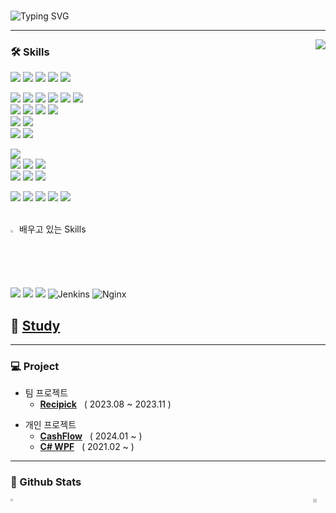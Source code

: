 <!-- 자기소개 시작 -->
<div>
<br>
 
![Typing SVG](https://readme-typing-svg.herokuapp.com?font=Indie+Flower&color=5cc4ef&size=30&center=true&lines=Hello+World+!&nbsp;+I'm+Lee+Gi-Young++&nbsp;&nbsp;&nbsp;)
</div>
 
* * *
<!-- 자기소개 끝 -->

<!-- 백준 알고리즘 레벨 시작 -->
<div align='right'>
   <!--<h3><b>🔑 Algorithm Level 	&nbsp;	&nbsp;	&nbsp;	&nbsp;	&nbsp;	&nbsp;	&nbsp;	&nbsp;	&nbsp;</b></h3>-->
   <img align='right' src="http://mazassumnida.wtf/api/v2/generate_badge?boj=yi5oyu">
</div>
<!-- 백준 알고리즘 레벨 끝 -->

<!-- 교육사항 시작 
<div>
  <h3><b> :books: Education </b></h3>
  <h5> ⦁ 휴먼교육센터 Java, Spring기반 스마트웹&콘텐츠 풀스택 개발자 과정 2023.06 - 2023.12 </h5>
  <h5> ⦁ 남서울대학교 전자공학과 2012.03 - 2018.08 </h5>
</div>
</br>  
 교육사항 끝 -->

<!-- 기술스택 시작 -->
<div align='left'><h3><b>🛠 Skills </b></h3>
 
<!-- front -->
<p>
<img src="https://img.shields.io/badge/html5-E34F26?style=flat-square&logo=html5&logoColor=white"> 
<img src="https://img.shields.io/badge/css3-1572B6?style=flat-square&logo=css3&logoColor=white"> 
<img src="https://img.shields.io/badge/javascript-F7DF1E?style=flat-square&logo=javascript&logoColor=black"> 
<img src="https://img.shields.io/badge/jquery-0769AD?style=flat-square&logo=jquery&logoColor=white"> 
<img src="https://img.shields.io/badge/bootstrap-7952B3?style=flat-square&logo=bootstrap&logoColor=white">
</p>
<p>
<img src="https://img.shields.io/badge/JAVA-007396?style=flat-square&logo=java&logoColor=white">
<img src="https://img.shields.io/badge/Spring-6DB33F?style=flat-square&logo=Spring&logoColor=white">
<img src="https://img.shields.io/badge/JSP-black?style=flat-square&logo=java&logoColor=white"> 
<img src="https://img.shields.io/badge/Servlet-008CDD?style=flat-square&logo=Stripe&logoColor=white">
<img src="https://img.shields.io/badge/JSTL-007396?style=flat-square&logo=java&logoColor=white"/>
<!-- <img src="https://img.shields.io/badge/EL-007396?style=flat-square&logo=java&logoColor=white"/> -->
<img src="https://img.shields.io/badge/MyBatis-C41E25?style=flat-square&logo=Thunderbird&logoColor=white"/>
<br>
<img src="https://img.shields.io/badge/Spring Boot-6DB33F?style=flat-square&logo=Spring Boot&logoColor=white">
<img src="https://img.shields.io/badge/Mustache-724E58?style=flat-square&logo=mustache&logoColor=white"/>
<img src="https://img.shields.io/badge/JPA-232F3E?style=flat-square&logo=Spreadshirt&logoColor=white"/>
<img src="https://img.shields.io/badge/Spring_Data_JPA-6DB33F?style=flat-square&logo=spring&logoColor=white"/>
<!-- <img src="https://img.shields.io/badge/AJAX-2E77BC?style=flat-square&logo=Betfair&logoColor=white"> -->
<!-- <img src="https://img.shields.io/badge/REST_API-004040?style=flat-square&logo=rest&logoColor=white"/> -->
<br>

<img src="https://img.shields.io/badge/C%23-239120?style=flat-square&logo=c-sharp&logoColor=white">
<img src="https://img.shields.io/badge/WPF-512BD4?style=flat-square&logo=.NET&logoColor=white"/>
<br>
<img src="https://img.shields.io/badge/Maven-C71A36?style=flat-square&logo=apache-maven&logoColor=white"/>
<img src="https://img.shields.io/badge/Gradle-02303A?style=flat-square&logo=gradle&logoColor=white"/>
</p>
<p>
<img src="https://img.shields.io/badge/Tomcat-F8DC75?style=flat-square&logo=Apache Tomcat&logoColor=black"/>
<br>
 <!-- db -->
<img src="https://img.shields.io/badge/Oracle-F80000?style=flat-square&logo=Oracle&logoColor=white"/>
<img src="https://img.shields.io/badge/Microsoft_SQL_Server-CC2927?style=flat-square&logo=Microsoft SQL Server&logoColor=white"/>
<img src="https://img.shields.io/badge/MySQL-4479A1?style=flat-square&logo=MySQL&logoColor=white"/>
<br>
<img src="https://img.shields.io/badge/AWS_EC2-232F3E?style=flat-square&logo=Amazon-AWS&logoColor=white">
<img src="https://img.shields.io/badge/AWS_RDS-232F3E?style=flat-square&logo=Amazon-AWS&logoColor=white">
<img src="https://img.shields.io/badge/Amazon_Linux-2023-232F3E?style=flat-square&logo=Amazon&logoColor=white"/>
</p>
<!-- -->

<!-- ide -->
<img src="https://img.shields.io/badge/Eclipse-2C2255?style=flat-square&logo=Eclipse IDE&logoColor=white"/>
<img src="https://img.shields.io/badge/Visual Studio-5C2D91?style=flat-square&logo=Visual Studio&logoColor=white"/>
<img src="https://img.shields.io/badge/IntelliJ_IDEA-000000?style=flat-square&logo=IntelliJ IDEA&logoColor=white"/>
<img src="https://img.shields.io/badge/VSCode-007ACC?style=flat-square&logo=visual-studio-code&logoColor=white"/>
<img src="https://img.shields.io/badge/STS-6DB33F?style=flat-square&logo=Spring&logoColor=white">
<br>
<!-- 
<img src="https://img.shields.io/badge/Git-F05032?style=flat-square&logo=git&logoColor=white"/>
<img src="https://img.shields.io/badge/GitHub-181717?style=flat-square&logo=github&logoColor=white"/>
-->
<br>
<!-- <img src="https://img.shields.io/badge/Mermaid-0076BF?style=flat-square&logo=mermaid&logoColor=white"/> -->
<p>
</p>

<!-- <details> -->
<!-- <summary> -->
  <img src="https://raw.githubusercontent.com/Tarikul-Islam-Anik/Animated-Fluent-Emojis/master/Emojis/Hand%20gestures/Eyes.png" alt="Eyes" width="2%" /> 배우고 있는 Skills
<!-- </summary> -->
  <img src="https://img.shields.io/badge/Docker-2496ED?style=flat-square&logo=docker&logoColor=white"/>
  <img src="https://img.shields.io/badge/Redis-DC382D?style=flat-square&logo=redis&logoColor=white"/>
  <!-- <img src="https://jwt.io/img/logo-asset.svg" height="20"> -->
  <img src="https://img.shields.io/badge/Linux-FCC624?style=flat-square&logo=Linux&logoColor=black"/>
  <img src="https://img.shields.io/badge/Jenkins-CB3234?style=flat-square&logo=Jenkins&logoColor=white" alt="Jenkins">
  <img src="https://img.shields.io/badge/Nginx-009639?style=flat-square&logo=Nginx&logoColor=white" alt="Nginx">
<!-- </details>-->

<!--<img src="https://img.shields.io/badge/c++-00599C?style=flat-square&logo=c%2B%2B&logoColor=white"/>-->
<!--<img src="https://img.shields.io/badge/-Python-3776AB?style=flat-square&logo=Python&logoColor=white"/>-->
<!--<img src="https://img.shields.io/badge/thymeleaf-005F0F?style=flat-square&logo=thymeleaf&logoColor=white">-->
<!--<img src="https://img.shields.io/badge/Redis-DC382D?style=flat-square&logo=redis&logoColor=white"/> -->
<!--<img src="https://img.shields.io/badge/Spring_Data_Redis-6DB33F?style=flat-square&logo=spring&logoColor=white"/> -->
<!--<img src="https://img.shields.io/badge/PyCharm-000000?style=flat-square&logo=PyCharm&logoColor=white"/>-->

<br>

 ##  📖 [**Study**](https://github.com/yi5oyu/Study)

<hr>
<h3><b> 💻 Project </b></h3>

 
- 팀 프로젝트
  - [**Recipick**](https://github.com/yi5oyu/FOOD)&nbsp;&nbsp;&nbsp;( 2023.08 ~ 2023.11 )
* 개인 프로젝트
  * [**CashFlow**](https://github.com/yi5oyu/endpay)&nbsp;&nbsp;&nbsp;( 2024.01 ~ )
  * [**C# WPF**](https://github.com/yi5oyu/WPFMVVM)&nbsp;&nbsp;&nbsp;( 2021.02 ~ )
    

<hr>
<!-- https://simpleicons.org/?q=java -->
<!-- 기술블로그 끝 -->

<!-- 연락처 시작 -->
<!--
### 📫 How to reach me
<!-- - 링크드인: https://www.linkedin.com/in/moonhy7
 - 포트폴리오: https://spotty-macaroni-115.notion.site/d38ee94211e34c00964a75961a0d4237
- 이력서: https://drive.google.com/file/d/1ELoJM-sUGDQsZAJgvzK_5ZspCIkd0N6BCNG8--pPWQg/view
- 이메일: yi5oyu@gmail.com
-->
<!-- 연락처 끝 -->

<h3><b> 🔭 Github Stats </b></h3>

<div style="display: flex; justify-content: space-between;">
    <a href="https://github.com/yi5oyu/github-readme-stats">
        <img src="https://github-readme-stats.vercel.app/api/top-langs/?username=yi5oyu&layout=compact&show_icons=true&theme=dracula" width=43% />
    </a>
    <a href="https://github.com/yi5oyu/github-readme-stats">
        <img src="https://github-readme-stats.vercel.app/api?username=yi5oyu&show_icons=true&theme=radical" width=56.5% />
    </a>
</div>
<!--
[![Hits](https://hits.seeyoufarm.com/api/count/incr/badge.svg?url=https%3A%2F%2Fgithub.com%2Fyi5oyu%2Fhit-counter&count_bg=%2379C83D&title_bg=%23555555&icon=&icon_color=%23E7E7E7&title=hits&edge_flat=false)](https://hits.seeyoufarm.com)
 [![hits](https://hits.seeyoufarm.com/api/count/incr/badge.svg?url=https%3A%2F%2Fgithub.com%2Fyi5oyu&count_bg=%237A7A7A&title_bg=%23FFADCC&icon=reverbnation.svg&icon_color=%23FF0000&title=hits&edge_flat=false)](https://hits.seeyoufarm.com) 
![followers](https://img.shields.io/github/followers/yi5oyu?style=social)
-->




<!--
**yi5oyu/yi5oyu** is a ✨ _special_ ✨ repository because its `README.md` (this file) appears on your GitHub profile.

Here are some ideas to get you started:

- 🔭 I’m currently working on ...
- 🌱 I’m currently learning ...
- 👯 I’m looking to collaborate on ...
- 🤔 I’m looking for help with ...
- 💬 Ask me about ...
- 📫 How to reach me: ...
- 😄 Pronouns: ...
- ⚡ Fun fact: ...
-->
